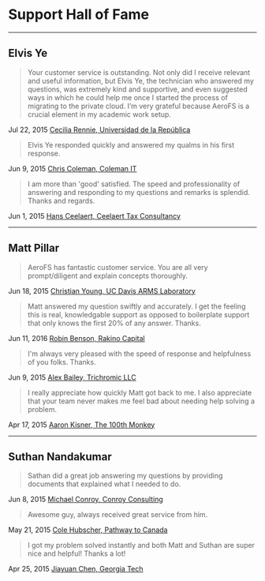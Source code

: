 # Support Hall of Fame

<hr/>

## Elvis Ye

> Your customer service is outstanding. Not only did I receive relevant and
> useful information, but Elvis Ye, the technician who answered my questions,
> was extremely kind and supportive, and even suggested ways in which he could
> help me once I started the process of migrating to the private cloud.  I’m
> very grateful because AeroFS is a crucial element in my academic work setup. 

Jul 22, 2015
[Cecilia Rennie, Universidad de la República](https://aerofs.zendesk.com/agent/tickets/16920)

> Elvis Ye responded quickly and answered my qualms in his first response.

Jun 9, 2015
[Chris Coleman, Coleman IT](https://aerofs.zendesk.com/agent/tickets/16457)

> I am more than 'good' satisfied. The speed and professionality of answering
> and responding to my questions and remarks is splendid. Thanks and regards.

Jun 1, 2015
[Hans Ceelaert, Ceelaert Tax Consultancy](https://aerofs.zendesk.com/agent/tickets/16349)

<hr/>

## Matt Pillar

> AeroFS has fantastic customer service. You are all very prompt/diligent and
> explain concepts thoroughly.

Jun 18, 2015
[Christian Young, UC Davis ARMS Laboratory](https://aerofs.zendesk.com/agent/tickets/16607)

> Matt answered my question swiftly and accurately. I get the feeling this is
> real, knowledgable support as opposed to boilerplate support that only knows
> the first 20% of any answer. Thanks.

Jun 11, 2016
[Robin Benson, Rakino Capital](https://aerofs.zendesk.com/agent/tickets/16470)

> I'm always very pleased with the speed of response and helpfulness of you
> folks. Thanks.

Jun 9, 2015
[Alex Bailey, Trichromic LLC](https://aerofs.zendesk.com/agent/tickets/16517)

> I really appreciate how quickly Matt got back to me. I also appreciate that
> your team never makes me feel bad about needing help solving a problem.

Apr 17, 2015
[Aaron Kisner, The 100th Monkey](https://aerofs.zendesk.com/agent/tickets/15896)

<hr/>

## Suthan Nandakumar

> Sathan did a great job answering my questions by providing documents that
> explained what I needed to do.

Jun 8, 2015
[Michael Conroy, Conroy Consulting](https://aerofs.zendesk.com/agent/tickets/16404)

> Awesome guy, always received great service from him.

May 21, 2015
[Cole Hubscher, Pathway to Canada](https://aerofs.zendesk.com/agent/tickets/16219)

> I got my problem solved instantly and both Matt and Suthan are super nice and
> helpful! Thanks a lot!

Apr 25, 2015
[Jiayuan Chen, Georgia Tech](https://aerofs.zendesk.com/agent/tickets/15926)

